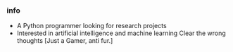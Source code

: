 ### info
- A Python programmer looking for research projects
- Interested in artificial intelligence and machine learning
Clear the wrong thoughts [Just a Gamer, anti fur.]












